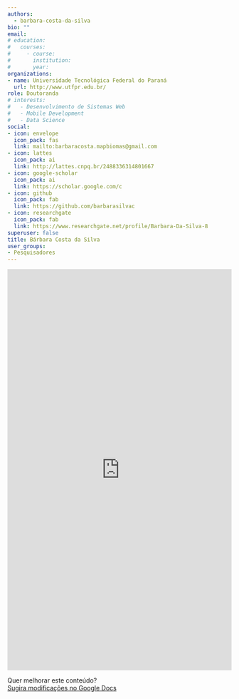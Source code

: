```yaml
---
authors:
  - barbara-costa-da-silva
bio: ""
email: 
# education:
#   courses:
#     - course: 
#       institution: 
#       year: 
organizations:
- name: Universidade Tecnológica Federal do Paraná
  url: http://www.utfpr.edu.br/
role: Doutoranda
# interests:
#   - Desenvolvimento de Sistemas Web
#   - Mobile Development
#   - Data Science
social:
- icon: envelope
  icon_pack: fas
  link: mailto:barbaracosta.mapbiomas@gmail.com
- icon: lattes
  icon_pack: ai
  link: http://lattes.cnpq.br/2488336314801667
- icon: google-scholar
  icon_pack: ai
  link: https://scholar.google.com/c
- icon: github
  icon_pack: fab
  link: https://github.com/barbarasilvac
- icon: researchgate
  icon_pack: fab
  link: https://www.researchgate.net/profile/Barbara-Da-Silva-8
superuser: false
title: Bárbara Costa da Silva
user_groups:
- Pesquisadores
---
```


<iframe frameborder="0" style="width: 100%; height: 900px" src="https://docs.google.com/document/d/e/2PACX-1vS_6OapryNTe7JwaX6MK7ifVRqMz7i_hxF9E27PWZwMfwrr2V7lgRyo-pwXP7JWfoKsGalrKeKaSoE7/pub?embedded=true"></iframe>

Quer melhorar este conteúdo?<br>
[<i class="fa fa-edit" aria-hidden="true"></i> Sugira modificações no Google Docs][edit]

[edit]: https://docs.google.com/document/d/1OVMWsfrBsHZmRD3JRi5oRetT0wFLWB26bc05RANe6vE/edit?usp=sharing

